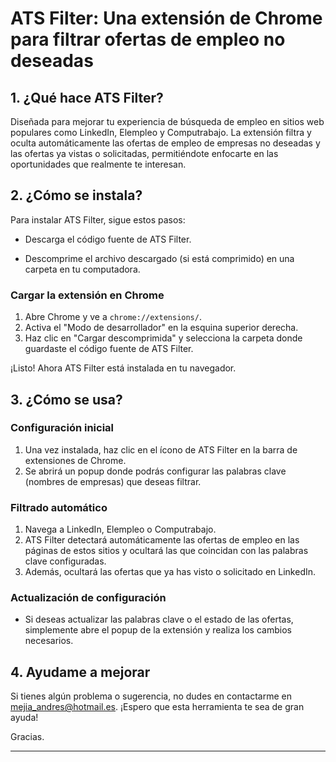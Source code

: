 # ATS Filter: Una extensión de Chrome para filtrar ofertas de empleo no deseadas

## 1. ¿Qué hace ATS Filter?

Diseñada para mejorar tu experiencia de búsqueda de empleo en sitios web populares como LinkedIn, Elempleo y Computrabajo. La extensión filtra y oculta automáticamente las ofertas de empleo de empresas no deseadas y las ofertas ya vistas o solicitadas, permitiéndote enfocarte en las oportunidades que realmente te interesan.

## 2. ¿Cómo se instala?

Para instalar ATS Filter, sigue estos pasos:

- Descarga el código fuente de ATS Filter.

- Descomprime el archivo descargado (si está comprimido) en una carpeta en tu computadora.

### Cargar la extensión en Chrome

1. Abre Chrome y ve a `chrome://extensions/`.
2. Activa el "Modo de desarrollador" en la esquina superior derecha.
3. Haz clic en "Cargar descomprimida" y selecciona la carpeta donde guardaste el código fuente de ATS Filter.

¡Listo! Ahora ATS Filter está instalada en tu navegador.

## 3. ¿Cómo se usa?

### Configuración inicial

1. Una vez instalada, haz clic en el ícono de ATS Filter en la barra de extensiones de Chrome.
2. Se abrirá un popup donde podrás configurar las palabras clave (nombres de empresas) que deseas filtrar.

### Filtrado automático

1. Navega a LinkedIn, Elempleo o Computrabajo.
2. ATS Filter detectará automáticamente las ofertas de empleo en las páginas de estos sitios y ocultará las que coincidan con las palabras clave configuradas.
3. Además, ocultará las ofertas que ya has visto o solicitado en LinkedIn.

### Actualización de configuración

- Si deseas actualizar las palabras clave o el estado de las ofertas, simplemente abre el popup de la extensión y realiza los cambios necesarios.

## 4. Ayudame a mejorar

Si tienes algún problema o sugerencia, no dudes en contactarme en mejia_andres@hotmail.es. ¡Espero que esta herramienta te sea de gran ayuda!

Gracias.

---
